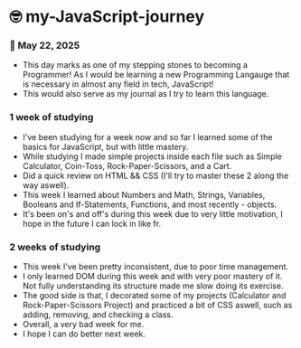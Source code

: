 # 🤓 my-JavaScript-journey

### 📅 May 22, 2025
* This day marks as one of my stepping stones to becoming a Programmer! As I would be learning a new Programming Langauge that is necessary in almost any field in tech, JavaScript! 
* This would also serve as my journal as I try to learn this language. 

### 1 week of studying
- I've been studying for a week now and so far I learned some of the basics for JavaScript, but with little mastery.
- While studying I made simple projects inside each file such as Simple Calculator, Coin-Toss, Rock-Paper-Scissors, and a Cart.
- Did a quick review on HTML && CSS (I'll try to master these 2 along the way aswell).
- This week I learned about Numbers and Math, Strings, Variables, Booleans and If-Statements, Functions, and most recently - objects.
- It's been on's and off's during this week due to very little motivation, I hope in the future I can lock in like fr.

### 2 weeks of studying
- This week I've been pretty inconsistent, due to poor time management.
- I only learned DOM during this week and with very poor mastery of it. Not fully understanding its structure made me slow doing its exercise.
- The good side is that, I decorated some of my projects (Calculator and Rock-Paper-Scissors Project) and practiced a bit of CSS aswell, such as adding, removing, and checking a class.
- Overall, a very bad week for me.
- I hope I can do better next week. 